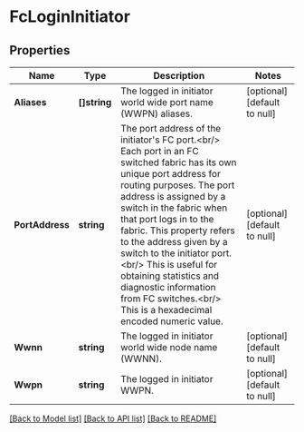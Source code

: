 # FcLoginInitiator

## Properties
Name | Type | Description | Notes
------------ | ------------- | ------------- | -------------
**Aliases** | **[]string** | The logged in initiator world wide port name (WWPN) aliases.  | [optional] [default to null]
**PortAddress** | **string** | The port address of the initiator&#39;s FC port.&lt;br/&gt; Each port in an FC switched fabric has its own unique port address for routing purposes. The port address is assigned by a switch in the fabric when that port logs in to the fabric. This property refers to the address given by a switch to the initiator port.&lt;br/&gt; This is useful for obtaining statistics and diagnostic information from FC switches.&lt;br/&gt; This is a hexadecimal encoded numeric value.  | [optional] [default to null]
**Wwnn** | **string** | The logged in initiator world wide node name (WWNN).  | [optional] [default to null]
**Wwpn** | **string** | The logged in initiator WWPN.  | [optional] [default to null]

[[Back to Model list]](../README.md#documentation-for-models) [[Back to API list]](../README.md#documentation-for-api-endpoints) [[Back to README]](../README.md)


